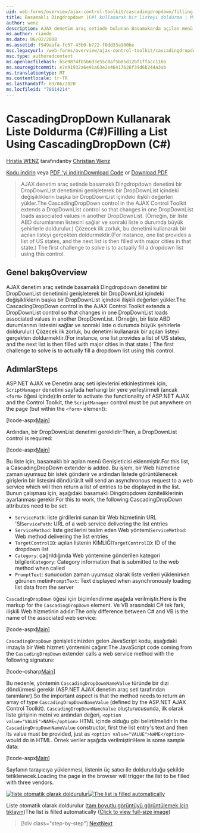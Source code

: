 ```yaml
---
uid: web-forms/overview/ajax-control-toolkit/cascadingdropdown/filling-a-list-using-cascadingdropdown-cs
title: Basamaklı Dingdropdown (C#) kullanarak bir listeyi doldurma | Microsoft Docs
author: wenz
description: AJAX denetim araç setinde bulunan Basamakarda açılan menü denetimi bir DropDownList denetimini genişleterek bir DropDownList içindeki değişikliklerin ilişkili değerleri anormal bir şekilde yükler...
ms.author: riande
ms.date: 06/02/2008
ms.assetid: f949aafa-fe57-43b0-b722-f0dd33a900be
msc.legacyurl: /web-forms/overview/ajax-control-toolkit/cascadingdropdown/filling-a-list-using-cascadingdropdown-cs
msc.type: authoredcontent
ms.openlocfilehash: b5e9874fb5b6d3e55c8af5b85d12bf1ffacc116b
ms.sourcegitcommit: e7e91932a6e91a63e2e46417626f39d6b244a3ab
ms.translationtype: MT
ms.contentlocale: tr-TR
ms.lasthandoff: 03/06/2020
ms.locfileid: "78614214"
---
```

# <a name="filling-a-list-using-cascadingdropdown-c"></a><span data-ttu-id="63434-103">CascadingDropDown Kullanarak Liste Doldurma (C#)</span><span class="sxs-lookup"><span data-stu-id="63434-103">Filling a List Using CascadingDropDown (C#)</span></span>

<span data-ttu-id="63434-104">[Hristia WENZ](https://github.com/wenz) tarafından</span><span class="sxs-lookup"><span data-stu-id="63434-104">by [Christian Wenz](https://github.com/wenz)</span></span>

<span data-ttu-id="63434-105">[Kodu indirin](https://download.microsoft.com/download/9/0/7/907760b1-2c60-4f81-aeb6-ca416a573b0d/cascadingdropdown0.cs.zip) veya [PDF 'yi indirin](https://download.microsoft.com/download/2/d/c/2dc10e34-6983-41d4-9c08-f78f5387d32b/cascadingdropdown0CS.pdf)</span><span class="sxs-lookup"><span data-stu-id="63434-105">[Download Code](https://download.microsoft.com/download/9/0/7/907760b1-2c60-4f81-aeb6-ca416a573b0d/cascadingdropdown0.cs.zip) or [Download PDF](https://download.microsoft.com/download/2/d/c/2dc10e34-6983-41d4-9c08-f78f5387d32b/cascadingdropdown0CS.pdf)</span></span>

> <span data-ttu-id="63434-106">AJAX denetim araç setinde basamaklı Dingdropdown denetimi bir DropDownList denetimini genişleterek bir DropDownList içindeki değişikliklerin başka bir DropDownList içindeki ilişkili değerleri yükler.</span><span class="sxs-lookup"><span data-stu-id="63434-106">The CascadingDropDown control in the AJAX Control Toolkit extends a DropDownList control so that changes in one DropDownList loads associated values in another DropDownList.</span></span> <span data-ttu-id="63434-107">(Örneğin, bir liste ABD durumlarının listesini sağlar ve sonraki liste o durumda büyük şehirlerle doldurulur.) Çözecek ilk zorluk, bu denetimi kullanarak bir açılan listeyi gerçekten doldurmektir.</span><span class="sxs-lookup"><span data-stu-id="63434-107">(For instance, one list provides a list of US states, and the next list is then filled with major cities in that state.) The first challenge to solve is to actually fill a dropdown list using this control.</span></span>

## <a name="overview"></a><span data-ttu-id="63434-108">Genel bakış</span><span class="sxs-lookup"><span data-stu-id="63434-108">Overview</span></span>

<span data-ttu-id="63434-109">AJAX denetim araç setinde basamaklı Dingdropdown denetimi bir DropDownList denetimini genişleterek bir DropDownList içindeki değişikliklerin başka bir DropDownList içindeki ilişkili değerleri yükler.</span><span class="sxs-lookup"><span data-stu-id="63434-109">The CascadingDropDown control in the AJAX Control Toolkit extends a DropDownList control so that changes in one DropDownList loads associated values in another DropDownList.</span></span> <span data-ttu-id="63434-110">(Örneğin, bir liste ABD durumlarının listesini sağlar ve sonraki liste o durumda büyük şehirlerle doldurulur.) Çözecek ilk zorluk, bu denetimi kullanarak bir açılan listeyi gerçekten doldurmektir.</span><span class="sxs-lookup"><span data-stu-id="63434-110">(For instance, one list provides a list of US states, and the next list is then filled with major cities in that state.) The first challenge to solve is to actually fill a dropdown list using this control.</span></span>

## <a name="steps"></a><span data-ttu-id="63434-111">Adımlar</span><span class="sxs-lookup"><span data-stu-id="63434-111">Steps</span></span>

<span data-ttu-id="63434-112">ASP.NET AJAX ve Denetim araç seti işlevlerini etkinleştirmek için, `ScriptManager` denetimi sayfada herhangi bir yere yerleştirmeli (ancak `<form>` öğesi içinde):</span><span class="sxs-lookup"><span data-stu-id="63434-112">In order to activate the functionality of ASP.NET AJAX and the Control Toolkit, the `ScriptManager` control must be put anywhere on the page (but within the `<form>` element):</span></span>

[!code-aspx[Main](filling-a-list-using-cascadingdropdown-cs/samples/sample1.aspx)]

<span data-ttu-id="63434-113">Ardından, bir DropDownList denetimi gereklidir:</span><span class="sxs-lookup"><span data-stu-id="63434-113">Then, a DropDownList control is required:</span></span>

[!code-aspx[Main](filling-a-list-using-cascadingdropdown-cs/samples/sample2.aspx)]

<span data-ttu-id="63434-114">Bu liste için, basamaklı bir açılan menü Genişleticisi eklenmiştir.</span><span class="sxs-lookup"><span data-stu-id="63434-114">For this list, a CascadingDropDown extender is added.</span></span> <span data-ttu-id="63434-115">Bu işlem, bir Web hizmetine zaman uyumsuz bir istek gönderir ve ardından listede görüntülenecek girişlerin bir listesini döndürür.</span><span class="sxs-lookup"><span data-stu-id="63434-115">It will send an asynchronous request to a web service which will then return a list of entries to be displayed in the list.</span></span> <span data-ttu-id="63434-116">Bunun çalışması için, aşağıdaki basamaklı Dingdropdown özniteliklerinin ayarlanması gerekir:</span><span class="sxs-lookup"><span data-stu-id="63434-116">For this to work, the following CascadingDropDown attributes need to be set:</span></span>

- <span data-ttu-id="63434-117">`ServicePath`: liste girdilerini sunan bir Web hizmetinin URL 'SI</span><span class="sxs-lookup"><span data-stu-id="63434-117">`ServicePath`: URL of a web service delivering the list entries</span></span>
- <span data-ttu-id="63434-118">`ServiceMethod`: liste girdilerini teslim eden Web yöntemi</span><span class="sxs-lookup"><span data-stu-id="63434-118">`ServiceMethod`: Web method delivering the list entries</span></span>
- <span data-ttu-id="63434-119">`TargetControlID`: açılan listenin KIMLIĞI</span><span class="sxs-lookup"><span data-stu-id="63434-119">`TargetControlID`: ID of the dropdown list</span></span>
- <span data-ttu-id="63434-120">`Category`: çağrıldığında Web yöntemine gönderilen kategori bilgileri</span><span class="sxs-lookup"><span data-stu-id="63434-120">`Category`: Category information that is submitted to the web method when called</span></span>
- <span data-ttu-id="63434-121">`PromptText`: sunucudan zaman uyumsuz olarak liste verileri yüklenirken görünen metin</span><span class="sxs-lookup"><span data-stu-id="63434-121">`PromptText`: Text displayed when asynchronously loading list data from the server</span></span>

<span data-ttu-id="63434-122">`CascadingDropDown` öğesi için biçimlendirme aşağıda verilmiştir.</span><span class="sxs-lookup"><span data-stu-id="63434-122">Here is the markup for the `CascadingDropDown` element.</span></span> <span data-ttu-id="63434-123">Ve VB arasındaki C# tek fark, ilişkili Web hizmetinin adıdır:</span><span class="sxs-lookup"><span data-stu-id="63434-123">The only difference between C# and VB is the name of the associated web service:</span></span>

[!code-aspx[Main](filling-a-list-using-cascadingdropdown-cs/samples/sample3.aspx)]

<span data-ttu-id="63434-124">`CascadingDropDown` genişleticinizden gelen JavaScript kodu, aşağıdaki imzayla bir Web hizmeti yöntemini çağırır:</span><span class="sxs-lookup"><span data-stu-id="63434-124">The JavaScript code coming from the `CascadingDropDown` extender calls a web service method with the following signature:</span></span>

[!code-csharp[Main](filling-a-list-using-cascadingdropdown-cs/samples/sample4.cs)]

<span data-ttu-id="63434-125">Bu nedenle, yöntemin `CascadingDropDownNameValue` türünde bir dizi döndürmesi gerekir (ASP.NET AJAX denetim araç seti tarafından tanımlanır).</span><span class="sxs-lookup"><span data-stu-id="63434-125">So the important aspect is that the method needs to return an array of type `CascadingDropDownNameValue` (defined by the ASP.NET AJAX Control Toolkit).</span></span> <span data-ttu-id="63434-126">`CascadingDropDownNameValue` oluşturucusunda, ilk olarak liste girişinin metni ve ardından değeri, `<option value="VALUE">NAME</option>` HTML içinde olduğu gibi belirtilmelidir.</span><span class="sxs-lookup"><span data-stu-id="63434-126">In the `CascadingDropDownNameValue` constructor, first the list entry's text and then its value must be provided, just as `<option value="VALUE">NAME</option>` would do in HTML.</span></span> <span data-ttu-id="63434-127">Örnek veriler aşağıda verilmiştir:</span><span class="sxs-lookup"><span data-stu-id="63434-127">Here is some sample data:</span></span>

[!code-aspx[Main](filling-a-list-using-cascadingdropdown-cs/samples/sample5.aspx)]

<span data-ttu-id="63434-128">Sayfanın tarayıcıya yüklenmesi, listenin üç satıcı ile doldurulduğu şekilde tetiklenecek.</span><span class="sxs-lookup"><span data-stu-id="63434-128">Loading the page in the browser will trigger the list to be filled with three vendors.</span></span>

<span data-ttu-id="63434-129">[![liste otomatik olarak doldurulur](filling-a-list-using-cascadingdropdown-cs/_static/image2.png)](filling-a-list-using-cascadingdropdown-cs/_static/image1.png)</span><span class="sxs-lookup"><span data-stu-id="63434-129">[![The list is filled automatically](filling-a-list-using-cascadingdropdown-cs/_static/image2.png)](filling-a-list-using-cascadingdropdown-cs/_static/image1.png)</span></span>

<span data-ttu-id="63434-130">Liste otomatik olarak doldurulur ([tam boyutlu görüntüyü görüntülemek Için tıklayın](filling-a-list-using-cascadingdropdown-cs/_static/image3.png))</span><span class="sxs-lookup"><span data-stu-id="63434-130">The list is filled automatically ([Click to view full-size image](filling-a-list-using-cascadingdropdown-cs/_static/image3.png))</span></span>

> [!div class="step-by-step"]
> [<span data-ttu-id="63434-131">Next</span><span class="sxs-lookup"><span data-stu-id="63434-131">Next</span></span>](using-cascadingdropdown-with-a-database-cs.md)
